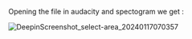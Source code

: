 Opening the file in audacity and spectogram we get :

![DeepinScreenshot_select-area_20240117070357](https://github.com/fodhil-ben/alphabit_mini_ctf/assets/123596322/e3f88f3c-0bfa-46de-a576-1073d76bdcde)
